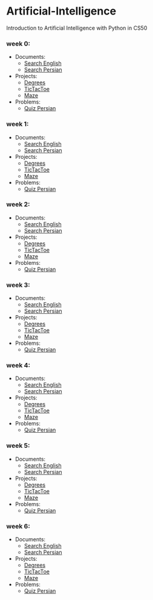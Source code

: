 # Artificial-Intelligence
Introduction to Artificial Intelligence with Python in CS50

### week 0:
  - Documents:
    - [Search English](week0/English/Search.md)
    - [Search Persian](week0/Persian/Search.md)
  - Projects:
    - [Degrees]()
    - [TicTacToe]()
    - [Maze]()
  - Problems:
    - [Quiz Persian]()

### week 1:
  - Documents:
    - [Search English](week0/English/Search.md)
    - [Search Persian](week0/Persian/Search.md)
  - Projects:
    - [Degrees]()
    - [TicTacToe]()
    - [Maze]()
  - Problems:
    - [Quiz Persian]()

 ### week 2:
  - Documents:
    - [Search English](week0/English/Search.md)
    - [Search Persian](week0/Persian/Search.md)
  - Projects:
    - [Degrees]()
    - [TicTacToe]()
    - [Maze]()
  - Problems:
    - [Quiz Persian]()

 ### week 3:
  - Documents:
    - [Search English](week0/English/Search.md)
    - [Search Persian](week0/Persian/Search.md)
  - Projects:
    - [Degrees]()
    - [TicTacToe]()
    - [Maze]()
  - Problems:
    - [Quiz Persian]()

 ### week 4:
  - Documents:
    - [Search English](week0/English/Search.md)
    - [Search Persian](week0/Persian/Search.md)
  - Projects:
    - [Degrees]()
    - [TicTacToe]()
    - [Maze]()
  - Problems:
    - [Quiz Persian]()

 ### week 5:
  - Documents:
    - [Search English](week0/English/Search.md)
    - [Search Persian](week0/Persian/Search.md)
  - Projects:
    - [Degrees]()
    - [TicTacToe]()
    - [Maze]()
  - Problems:
    - [Quiz Persian]()

 ### week 6:
  - Documents:
    - [Search English](week0/English/Search.md)
    - [Search Persian](week0/Persian/Search.md)
  - Projects:
    - [Degrees]()
    - [TicTacToe]()
    - [Maze]()
  - Problems:
    - [Quiz Persian]()
